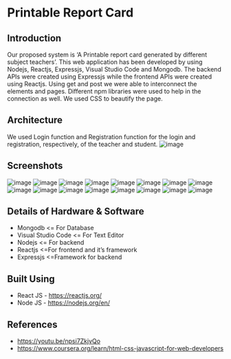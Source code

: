 # Printable Report Card
## Introduction
Our proposed system is ‘A Printable report card generated by different subject teachers’.
This web application has been developed by using Nodejs, Reactjs, Expressjs, Visual Studio
Code and Mongodb. The backend APIs were created using Expressjs while the frontend APIs
were created using Reactjs. Using get and post we were able to interconnect the elements and
pages. Different npm libraries were used to help in the connection as well. We used CSS to
beautify the page.

## Architecture
We used Login function and Registration function for the login and registration, respectively,
of the teacher and student.
![image](https://user-images.githubusercontent.com/71319075/177917031-191b8e23-5b8d-4474-9d65-d5755a074ed4.png)

## Screenshots
![image](https://user-images.githubusercontent.com/71319075/177917583-db4cc45b-b547-4964-b4da-89d941af4c47.png)
![image](https://user-images.githubusercontent.com/71319075/177917633-6b2a9b0f-74bc-4a6f-ba7b-16421f31d5d5.png)
![image](https://user-images.githubusercontent.com/71319075/177917892-2ee5d4a9-eb16-4363-9a5d-8390c48745e3.png)
![image](https://user-images.githubusercontent.com/71319075/177918032-a3a5235a-11d7-4eeb-874d-0f34c9a57afb.png)
![image](https://user-images.githubusercontent.com/71319075/177918131-7ea508a7-0252-42bc-bacd-7b29138a39fe.png)
![image](https://user-images.githubusercontent.com/71319075/177918261-fdd15393-bec7-4f71-8293-4f2aba7f2192.png)
![image](https://user-images.githubusercontent.com/71319075/177918398-98728b13-330a-43ef-9404-844acd91673d.png)
![image](https://user-images.githubusercontent.com/71319075/177918562-cafd1d97-2c6b-4fd4-902d-c046a9cb6acb.png)
![image](https://user-images.githubusercontent.com/71319075/177918599-a5c4e20c-9432-4897-9064-9841e2ce9a0b.png)
![image](https://user-images.githubusercontent.com/71319075/177918713-84b758bd-0c19-4ec0-9e35-cdcf23e566f6.png)
![image](https://user-images.githubusercontent.com/71319075/177918793-5ff16f46-a893-4b3d-b046-8e825f3437b4.png)
![image](https://user-images.githubusercontent.com/71319075/177918905-6a12464a-7076-48d7-863a-eb8de6169277.png)
![image](https://user-images.githubusercontent.com/71319075/177918974-9c75a6bd-a6cd-4c78-8327-7837a168f006.png)
![image](https://user-images.githubusercontent.com/71319075/177919020-b9404bff-41cf-486b-92fb-e52170c16dc6.png)
![image](https://user-images.githubusercontent.com/71319075/177919477-ee85eafd-bd1e-4457-bc7a-103bd5bbd79d.png)
![image](https://user-images.githubusercontent.com/71319075/177919526-3449d58c-9cd9-4d29-9f0f-c15be5ad2909.png)

##  Details of Hardware & Software
* Mongodb            <= For Database
* Visual Studio Code <= For Text Editor
* Nodejs             <= For backend
* Reactjs            <=For frontend and it’s framework
* Expressjs          <=Framework for backend


## Built Using
* React JS - https://reactjs.org/
* Node JS - https://nodejs.org/en/

## References
* https://youtu.be/npsi7ZkjvQo
* https://www.coursera.org/learn/html-css-javascript-for-web-developers 
